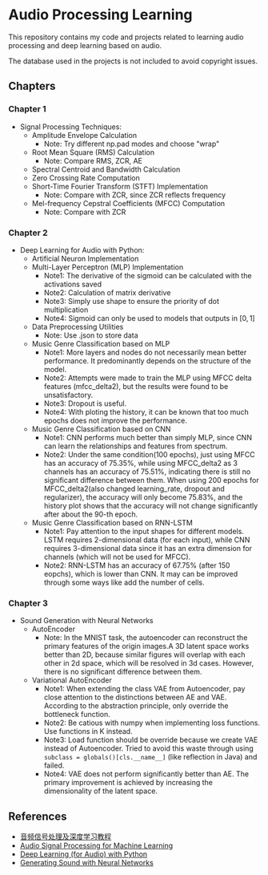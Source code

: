 # Audio Processing Learning

This repository contains my code and projects related to learning audio processing and deep learning based on audio.

The database used in the projects is not included to avoid copyright issues.

## Chapters

### Chapter 1
- Signal Processing Techniques:
  - Amplitude Envelope Calculation
    - Note: Try different np.pad modes and choose "wrap"
  - Root Mean Square (RMS) Calculation
    - Note: Compare RMS, ZCR, AE
  - Spectral Centroid and Bandwidth Calculation
  - Zero Crossing Rate Computation
  - Short-Time Fourier Transform (STFT) Implementation
    - Note: Compare with ZCR, since ZCR reflects frequency
  - Mel-frequency Cepstral Coefficients (MFCC) Computation
    - Note: Compare with ZCR

### Chapter 2
- Deep Learning for Audio with Python:
  - Artificial Neuron Implementation
  - Multi-Layer Perceptron (MLP) Implementation
    - Note1: The derivative of the sigmoid can be calculated with the activations saved
    - Note2: Calculation of matrix derivative
    - Note3: Simply use shape to ensure the priority of dot multiplication
    - Note4: Sigmoid can only be used to models that outputs in $[0,1]$
  - Data Preprocessing Utilities
    - Note: Use .json to store data
  - Music Genre Classification based on MLP
    - Note1: More layers and nodes do not necessarily mean better performance. It predominantly depends on the structure of the model.
    - Note2: Attempts were made to train the MLP using MFCC delta features (mfcc_delta2), but the results were found to be unsatisfactory.
    - Note3: Dropout is useful.
    - Note4: With ploting the history, it can be known that too much epochs does not improve the performance.
  - Music Genre Classification based on CNN
    - Note1: CNN performs much better than simply MLP, since CNN can learn the relationships and features from spectrum.
    - Note2: Under the same condition(100 epochs), just using MFCC has an accuracy of 75.35%, while using MFCC_delta2 as 3 channels has an accuracy of 75.51%, indicating there is still no significant difference between them. When using 200 epochs for MFCC_delta2(also changed learning_rate, dropout and regularizer), the accuracy will only become 75.83%, and the history plot shows that the accuracy will not change significantly after about the 90-th epoch.
  - Music Genre Classification based on RNN-LSTM
    - Note1: Pay attention to the input shapes for different models. LSTM requires 2-dimensional data (for each input), while CNN requires 3-dimensional data since it has an extra dimension for channels (which will not be used for MFCC).
    - Note2: RNN-LSTM has an accuracy of 67.75% (after 150 eopchs), which is lower than CNN. It may can be improved through some ways like add the number of cells.

### Chapter 3
- Sound Generation with Neural Networks
  - AutoEncoder
    - Note: In the MNIST task, the autoencoder can reconstruct the primary features of the origin images.A 3D latent space works better than 2D, because similar figures will overlap with each other in 2d space, which will be resolved in 3d cases. However, there is no significant difference between them.
  - Variational AutoEncoder
    - Note1: When extending the class VAE from Autoencoder, pay close attention to the distinctions between AE and VAE. According to the abstraction principle, only override the bottleneck function.
    - Note2: Be catious with numpy when implementing loss functions. Use functions in K instead.
    - Note3: Load function should be override because we create VAE instead of Autoencoder. Tried to avoid this waste through using `subclass = globals()[cls.__name__]` (like reflection in Java) and failed.
    - Note4: VAE does not perform significantly better than AE. The primary improvement is achieved by increasing the dimensionality of the latent space.
## References

- [音频信号处理及深度学习教程](https://space.bilibili.com/550180844/channel/collectiondetail?sid=1034039&ctype=0)
- [Audio Signal Processing for Machine Learning](https://www.youtube.com/playlist?list=PL-wATfeyAMNqIee7cH3q1bh4QJFAaeNv0)
- [Deep Learning (for Audio) with Python](https://www.youtube.com/playlist?list=PL-wATfeyAMNrtbkCNsLcpoAyBBRJZVlnf)
- [Generating Sound with Neural Networks](https://www.youtube.com/playlist?list=PL-wATfeyAMNpEyENTc-tVH5tfLGKtSWPp)